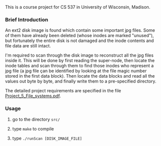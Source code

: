 This is a course project for CS 537 in University of Wisconsin, Madison. 

### Brief Introduction

An ext2 disk image is found which contain some important jpg files. Some of them have already been deleted (whose inodes are marked "unused"), but fortunately the entire disk is not damaged and the inode contents and file data are still intact.

I'm required to scan through the disk image to reconstruct all the jpg files inside it. This will be done by first reading the super-node, then locate the inode tables and scan through them to find those inodes who represent a jpg file (a jpg file çan be identified by looking at the file magic number stored in the first data block). Then locate the data blocks and read all the values out byte by byte, and finally write them to a pre-specified directory.

The detailed project requirements are specified in the file [Project_5_File_systems.pdf](https://github.com/Alexanderia-Mike/cs537-p5/blob/main/Project_5_File_systems.pdf).


### Usage

1. go to the directory `src/`

2. type `make` to compile

3. type `./runScan [DISK_IMAGE_FILE]`
